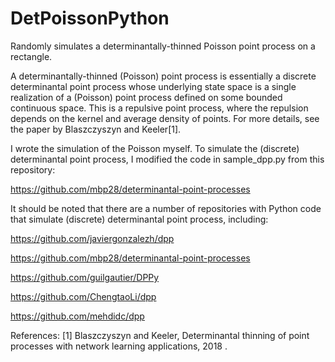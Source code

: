 # DetPoissonPython

Randomly simulates a determinantally-thinned Poisson point process on a rectangle.

A determinantally-thinned (Poisson) point process is essentially a discrete determinantal point process whose underlying state space is a single realization of a (Poisson) point process defined on some bounded continuous space. This is a repulsive point process, where the repulsion depends on the kernel and average density of points. For more details, see the paper by Blaszczyszyn and Keeler[1].

I wrote the simulation of the Poisson myself. To simulate the (discrete) determinantal point process, I modified the code in sample_dpp.py from this repository:

https://github.com/mbp28/determinantal-point-processes

It should be noted that there are a number of repositories with Python code that simulate (discrete) determinantal point process, including:

https://github.com/javiergonzalezh/dpp

https://github.com/mbp28/determinantal-point-processes

https://github.com/guilgautier/DPPy

https://github.com/ChengtaoLi/dpp

https://github.com/mehdidc/dpp

References: [1] Blaszczyszyn and Keeler, Determinantal thinning of point processes with network learning applications, 2018
.

